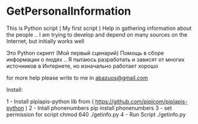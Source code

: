 # GetPersonalInformation

This is Python script ( My first script ) 
Help in gathering information about the people ..
I am trying to develop and depend on many sources on the Internet, but initially works well


Это Python скрипт (Мой первый сценарий)
Помощь в сборе информации о людях ..
Я пытаюсь разработать и зависят от многих источников в Интернете, но изначально работает хорошо


for more help please write to me in 
abazuos@gmail.com


Install:

1 - Install piplapis-python lib from ( https://github.com/piplcom/piplapis-python )
2 - Intall phonenumbers
	pip install phonenumbers
3 - set permission for script 
	chmod 640 ./getinfo.py
4 - Run Script
	./getinfo.py


